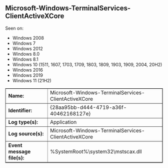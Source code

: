 ## Microsoft-Windows-TerminalServices-ClientActiveXCore

Seen on:
* Windows 2008
* Windows 7
* Windows 2012
* Windows 8.0
* Windows 8.1
* Windows 10 (1511, 1607, 1703, 1709, 1803, 1809, 1903, 1909, 2004, 20H2)
* Windows 2016
* Windows 2019
* Windows 11 (21H2)

<table border="1" class="docutils">
  <tbody>
    <tr>
      <td><b>Name:</b></td>
      <td>Microsoft-Windows-TerminalServices-ClientActiveXCore</td>
    </tr>
    <tr>
      <td><b>Identifier:</b></td>
      <td>{28aa95bb-d444-4719-a36f-40462168127e}</td>
    </tr>
    <tr>
      <td><b>Log type(s):</b></td>
      <td>Application</td>
    </tr>
    <tr>
      <td><b>Log source(s):</b></td>
      <td>Microsoft-Windows-TerminalServices-ClientActiveXCore</td>
    </tr>
    <tr>
      <td><b>Event message file(s):</b></td>
      <td>%SystemRoot%\system32\mstscax.dll</td>
    </tr>
  </tbody>
</table>

&nbsp;

